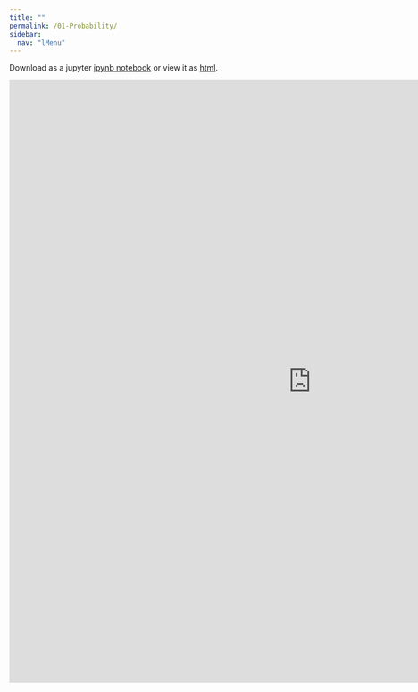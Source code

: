 ```yaml
---
title: ""
permalink: /01-Probability/
sidebar:
  nav: "lMenu"
---
```


Download as a jupyter [ipynb notebook](https://datascience-intro.github.io/1MS041-2022/notebooks/01-Probability.ipynb) or view it as [html](https://datascience-intro.github.io/1MS041-2022/notebooks/01-Probability.html).

<iframe src="https://datascience-intro.github.io/1MS041-2022/notebooks/01-Probability.html" width="1080" height="1080" frameborder="0"></iframe>

    